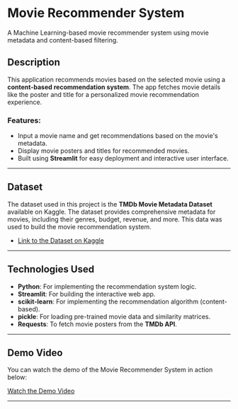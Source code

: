 # Movie Recommender System

A Machine Learning-based movie recommender system using movie metadata and content-based filtering.

## Description

This application recommends movies based on the selected movie using a **content-based recommendation system**. The app fetches movie details like the poster and title for a personalized movie recommendation experience.

### Features:
- Input a movie name and get recommendations based on the movie's metadata.
- Display movie posters and titles for recommended movies.
- Built using **Streamlit** for easy deployment and interactive user interface.

---

## Dataset

The dataset used in this project is the **TMDb Movie Metadata Dataset** available on Kaggle. The dataset provides comprehensive metadata for movies, including their genres, budget, revenue, and more. This data was used to build the movie recommendation system.

- [Link to the Dataset on Kaggle](https://www.kaggle.com/datasets/tmdb/tmdb-movie-metadata)

---

## Technologies Used

- **Python**: For implementing the recommendation system logic.
- **Streamlit**: For building the interactive web app.
- **scikit-learn**: For implementing the recommendation algorithm (content-based).
- **pickle**: For loading pre-trained movie data and similarity matrices.
- **Requests**: To fetch movie posters from the **TMDb API**.

 ---

## Demo Video

You can watch the demo of the Movie Recommender System in action below:

[Watch the Demo Video](./demo-video.mp4)

---
